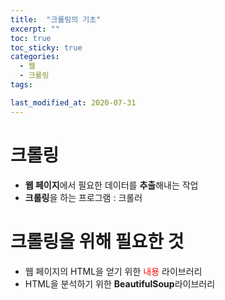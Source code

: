 ```yaml
---
title:  "크롤링의 기초"
excerpt: ""
toc: true
toc_sticky: true
categories:
  - 웹
  - 크롤링
tags:

last_modified_at: 2020-07-31
---
```


# 크롤링
* **웹 페이지**에서 필요한 데이터를 **추출**해내는 작업
* **크롤링**을 하는 프로그램 : 크롤러

# 크롤링을 위해 필요한 것
* 웹 페이지의 HTML을 얻기 위한 <span style="color:red">내용</span> 라이브러리
* HTML을 분석하기 위한 **BeautifulSoup**라이브러리
